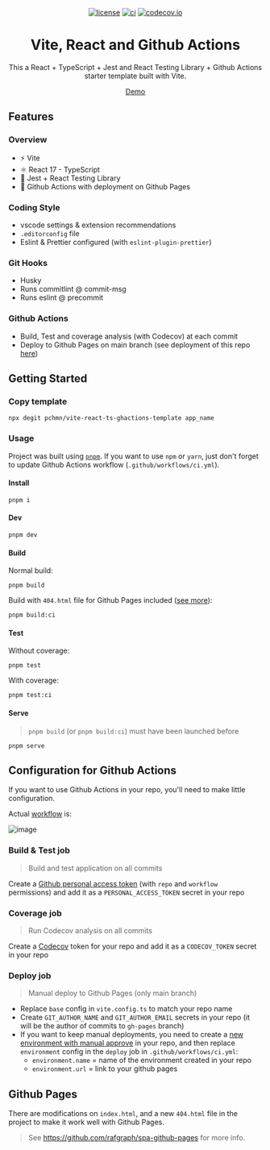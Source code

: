 <div align="center">

[![license](https://img.shields.io/badge/license-MIT-blue.svg)](https://github.com/pchmn/vite-react-ts-ghactions-template/blob/main/license)
[![ci](https://github.com/pchmn/vite-react-ts-ghactions-template/actions/workflows/ci.yml/badge.svg?branch=main)](https://github.com/pchmn/vite-react-ts-ghactions-template/actions)
[![codecov.io](https://codecov.io/gh/pchmn/vite-react-ts-ghactions-template/coverage.svg?branch=main)](https://codecov.io/gh/pchmn/vite-react-ts-ghactions-template?branch=master)
<!-- [![Codacy Badge](https://app.codacy.com/project/badge/Grade/4c695ce061c34c1bb1698acc19278f0e)](https://www.codacy.com/gh/pchmn/vite-react-ts-ghactions-template/dashboard?utm_source=github.com&amp;utm_medium=referral&amp;utm_content=pchmn/vite-react-ts-ghactions-template&amp;utm_campaign=Badge_Grade) -->

<!-- # React - TypeScript and Github Actions Template with Vite -->
# Vite, React and Github Actions

This a React + TypeScript + Jest and React Testing Library + Github Actions starter template built with Vite.

[Demo](https://pchmn.github.io/vite-react-ts-ghactions-template/)

</div>

## Features
### Overview

- ⚡️ Vite
- ⚛️ React 17 - TypeScript
- 🧪 Jest + React Testing Library
- 🚀 Github Actions with deployment on Github Pages

### Coding Style

- vscode settings & extension recommendations
- `.editorconfig` file
- Eslint & Prettier configured (with `eslint-plugin-prettier`)

### Git Hooks

- Husky
- Runs commitlint @ commit-msg
- Runs eslint @ precommit

### Github Actions

- Build, Test and coverage analysis (with Codecov) at each commit
- Deploy to Github Pages on main branch (see deployment of this repo [here](https://pchmn.github.io/vite-react-ts-ghactions-template/))


## Getting Started

### Copy template

```
npx degit pchmn/vite-react-ts-ghactions-template app_name
```

### Usage

Project was built using [`pnpm`](https://pnpm.io/installation#using-npm). If you want to use `npm` or `yarn`, just don't forget to update Github Actions workflow (`.github/workflows/ci.yml`).

#### Install

```
pnpm i
```

#### Dev

```
pnpm dev
```

#### Build

Normal build:
```
pnpm build
```

Build with `404.html` file for Github Pages included ([see more](#github-pages)):
```
pnpm build:ci
```
#### Test

Without coverage:
```
pnpm test
```

With coverage:
```
pnpm test:ci
```
#### Serve

> `pnpm build` (or `pnpm build:ci`) must have been launched before

```
pnpm serve
```

## Configuration for Github Actions

If you want to use Github Actions in your repo, you'll need to make little configuration.

Actual [workflow](https://github.com/pchmn/vite-react-ts-ghactions-template/blob/main/.github/workflows/ci.yml) is:

![image](https://user-images.githubusercontent.com/12658241/142628675-1f9e9617-e5da-4dff-aa79-abc0883cf037.png)

### Build & Test job

> Build and test application on all commits

Create a [Github personal access token](https://docs.github.com/en/authentication/keeping-your-account-and-data-secure/creating-a-personal-access-token) (with `repo` and `workflow` permissions) and add it as a `PERSONAL_ACCESS_TOKEN` secret in your repo

### Coverage job

> Run Codecov analysis on all commits

Create a [Codecov](https://about.codecov.io/) token for your repo and add it as a `CODECOV_TOKEN` secret in your repo

### **Deploy** job

> Manual deploy to Github Pages (only main branch)

- Replace `base` config in `vite.config.ts` to match your repo name
- Create `GIT_AUTHOR_NAME` and `GIT_AUTHOR_EMAIL` secrets in your repo (it will be the author of commits to `gh-pages` branch)
- If you want to keep manual deployments, you need to create a [new environment with manual approve](https://devblogs.microsoft.com/devops/i-need-manual-approvers-for-github-actions-and-i-got-them-now/) in your repo, and then replace `environment` config in the `deploy` job in `.github/workflows/ci.yml`:
  - `environment.name` = name of the environment created in your repo
  - `environment.url` = link to your github pages

## Github Pages

There are modifications on `index.html`, and a new `404.html` file in the project to make it work well with Github Pages.

> See https://github.com/rafgraph/spa-github-pages for more info.


